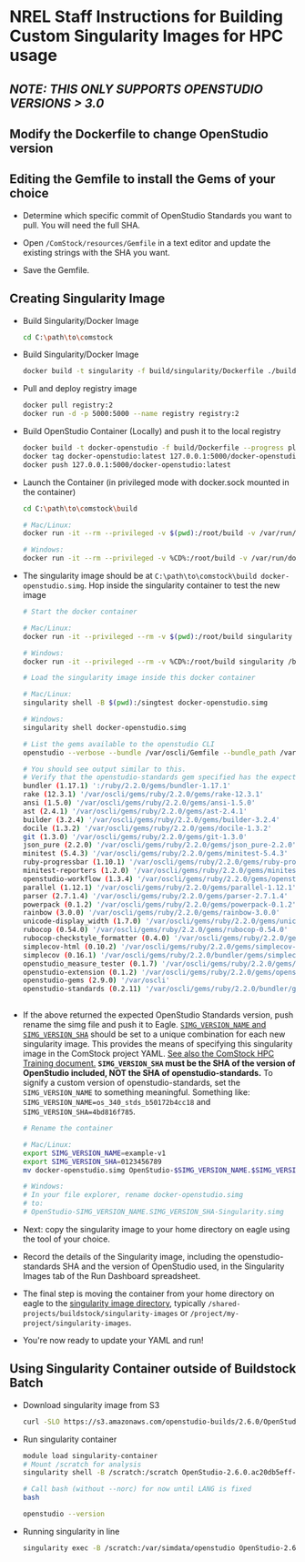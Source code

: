 # NREL Staff Instructions for Building Custom Singularity Images for HPC usage

## *NOTE: THIS ONLY SUPPORTS OPENSTUDIO VERSIONS > 3.0*

## Modify the Dockerfile to change OpenStudio version

## Editing the Gemfile to install the Gems of your choice

* Determine which specific commit of OpenStudio Standards you want to pull. You will need the full SHA.

* Open `/ComStock/resources/Gemfile` in a text editor and update the existing strings with the SHA you want.

* Save the Gemfile.

## Creating Singularity Image

* Build Singularity/Docker Image

    ```bash
    cd C:\path\to\comstock
    ```

* Build Singularity/Docker Image

    ```bash
    docker build -t singularity -f build/singularity/Dockerfile ./build
    ```

* Pull and deploy registry image

    ```bash
    docker pull registry:2
    docker run -d -p 5000:5000 --name registry registry:2
    ```

* Build OpenStudio Container (Locally) and push it to the local registry

    ```bash
    docker build -t docker-openstudio -f build/Dockerfile --progress plain .
    docker tag docker-openstudio:latest 127.0.0.1:5000/docker-openstudio:latest
    docker push 127.0.0.1:5000/docker-openstudio:latest
    ```

* Launch the Container (in privileged mode with docker.sock mounted in the container)

    ```bash
    cd C:\path\to\comstock\build
    ```

    ```bash
    # Mac/Linux:
    docker run -it --rm --privileged -v $(pwd):/root/build -v /var/run/docker.sock:/var/run/docker.sock --network container:registry singularity /root/build/singularity/build_singularity.sh

    # Windows:
    docker run -it --rm --privileged -v %CD%:/root/build -v /var/run/docker.sock:/var/run/docker.sock --network container:registry singularity /root/build/singularity/build_singularity.sh
    ```

* The singularity image should be at `C:\path\to\comstock\build docker-openstudio.simg`. Hop inside the singularity container to test the new image

    ```bash
    # Start the docker container

    # Mac/Linux:
    docker run -it --privileged --rm -v $(pwd):/root/build singularity /bin/bash

    # Windows:
    docker run -it --privileged --rm -v %CD%:/root/build singularity /bin/bash
    ```

    ```bash
    # Load the singularity image inside this docker container

    # Mac/Linux:
    singularity shell -B $(pwd):/singtest docker-openstudio.simg

    # Windows:
    singularity shell docker-openstudio.simg
    ```

    ```bash
    # List the gems available to the openstudio CLI
    openstudio --verbose --bundle /var/oscli/Gemfile --bundle_path /var/oscli/gems --bundle_without native_ext gem_list

    # You should see output similar to this.
    # Verify that the openstudio-standards gem specified has the expected SHA:
    bundler (1.17.1) ':/ruby/2.2.0/gems/bundler-1.17.1'
    rake (12.3.1) '/var/oscli/gems/ruby/2.2.0/gems/rake-12.3.1'
    ansi (1.5.0) '/var/oscli/gems/ruby/2.2.0/gems/ansi-1.5.0'
    ast (2.4.1) '/var/oscli/gems/ruby/2.2.0/gems/ast-2.4.1'
    builder (3.2.4) '/var/oscli/gems/ruby/2.2.0/gems/builder-3.2.4'
    docile (1.3.2) '/var/oscli/gems/ruby/2.2.0/gems/docile-1.3.2'
    git (1.3.0) '/var/oscli/gems/ruby/2.2.0/gems/git-1.3.0'
    json_pure (2.2.0) '/var/oscli/gems/ruby/2.2.0/gems/json_pure-2.2.0'
    minitest (5.4.3) '/var/oscli/gems/ruby/2.2.0/gems/minitest-5.4.3'
    ruby-progressbar (1.10.1) '/var/oscli/gems/ruby/2.2.0/gems/ruby-progressbar-1.10.1'
    minitest-reporters (1.2.0) '/var/oscli/gems/ruby/2.2.0/gems/minitest-reporters-1.2.0'
    openstudio-workflow (1.3.4) '/var/oscli/gems/ruby/2.2.0/gems/openstudio-workflow-1.3.4'
    parallel (1.12.1) '/var/oscli/gems/ruby/2.2.0/gems/parallel-1.12.1'
    parser (2.7.1.4) '/var/oscli/gems/ruby/2.2.0/gems/parser-2.7.1.4'
    powerpack (0.1.2) '/var/oscli/gems/ruby/2.2.0/gems/powerpack-0.1.2'
    rainbow (3.0.0) '/var/oscli/gems/ruby/2.2.0/gems/rainbow-3.0.0'
    unicode-display_width (1.7.0) '/var/oscli/gems/ruby/2.2.0/gems/unicode-display_width-1.7.0'
    rubocop (0.54.0) '/var/oscli/gems/ruby/2.2.0/gems/rubocop-0.54.0'
    rubocop-checkstyle_formatter (0.4.0) '/var/oscli/gems/ruby/2.2.0/gems/rubocop-checkstyle_formatter-0.4.0'
    simplecov-html (0.10.2) '/var/oscli/gems/ruby/2.2.0/gems/simplecov-html-0.10.2'
    simplecov (0.16.1) '/var/oscli/gems/ruby/2.2.0/bundler/gems/simplecov-98c33ffcb40f'
    openstudio_measure_tester (0.1.7) '/var/oscli/gems/ruby/2.2.0/gems/openstudio_measure_tester-0.1.7'
    openstudio-extension (0.1.2) '/var/oscli/gems/ruby/2.2.0/gems/openstudio-extension-0.1.2'
    openstudio-gems (2.9.0) '/var/oscli'
    openstudio-standards (0.2.11) '/var/oscli/gems/ruby/2.2.0/bundler/gems/openstudio-standards-841741dfcd5f'
                                                                                              ^^^^SHA HERE^^^^
    ```

* If the above returned the expected OpenStudio Standards version, push rename the simg file and push it to Eagle. [`SIMG_VERSION_NAME` and `SIMG_VERSION_SHA`](https://nrel.github.io/buildstockbatch/project_defn.html#openstudio-version-overrides) should be set to a unique combination for each new singularity image. This provides the means of specifying this singularity image in the ComStock project YAML. [See also the ComStock HPC Training document.](../comstock_hpc_training.md#example-yml-file-contents-documentation) __`SIMG_VERSION_SHA` must be the SHA of the version of OpenStudio included, NOT the SHA of openstudio-standards.__ To signify a custom version of openstudio-standards, set the `SIMG_VERSION_NAME` to something meaningful. Something like: `SIMG_VERSION_NAME=os_340_stds_b50172b4cc18` and `SIMG_VERSION_SHA=4bd816f785`.

    ```bash
    # Rename the container

    # Mac/Linux:
    export SIMG_VERSION_NAME=example-v1
    export SIMG_VERSION_SHA=0123456789
    mv docker-openstudio.simg OpenStudio-$SIMG_VERSION_NAME.$SIMG_VERSION_SHA-Singularity.simg

    # Windows:
    # In your file explorer, rename docker-openstudio.simg
    # to:
    # OpenStudio-SIMG_VERSION_NAME.SIMG_VERSION_SHA-Singularity.simg
    ```

* Next: copy the singularity image to your home directory on eagle using the tool of your choice.

* Record the details of the Singularity image, including the openstudio-standards SHA and the version of OpenStudio used, in the Singularity Images tab of the Run Dashboard spreadsheet.

* The final step is moving the container from your home directory on eagle to the [singularity image directory](../comstock_hpc_training.md#example-yml-file-contents-documentation), typically `/shared-projects/buildstock/singularity-images` or `/project/my-project/singularity-images`.

* You're now ready to update your YAML and run!

## Using Singularity Container outside of Buildstock Batch

* Download singularity image from S3

    ```bash
    curl -SLO https://s3.amazonaws.com/openstudio-builds/2.6.0/OpenStudio-2.6.0.ac20db5eff-Singularity.simg
    ```

* Run singularity container

    ```bash
    module load singularity-container
    # Mount /scratch for analysis
    singularity shell -B /scratch:/scratch OpenStudio-2.6.0.ac20db5eff-Singularity.simg

    # Call bash (without --norc) for now until LANG is fixed
    bash

    openstudio --version
    ```

* Running singularity in line

    ```bash
    singularity exec -B /scratch:/var/simdata/openstudio OpenStudio-2.6.0.ac20db5eff-Singularity.simg openstudio run -w in.osw
    ```
